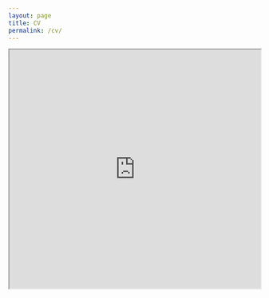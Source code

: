 ```yaml
---
layout: page
title: CV
permalink: /cv/
---
```

<html>
<iframe src="https://drive.google.com/file/d/19wyHvdUs8KxWLbADkesCQ355DERFhMWC/preview" width="100%" height="480px"></iframe>
</html>
